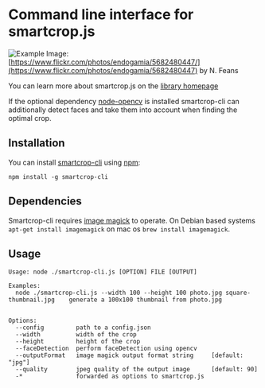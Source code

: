 # Command line interface for smartcrop.js

![Example](http://29a.ch/sandbox/2014/smartcrop/example.jpg)
Image: [https://www.flickr.com/photos/endogamia/5682480447/](https://www.flickr.com/photos/endogamia/5682480447) by N. Feans

You can learn more about smartcrop.js on the [library homepage](https://github.com/jwagner/smartcrop.js)

If the optional dependency [node-opencv](https://github.com/peterbraden/node-opencv)
is installed smartcrop-cli can additionally detect faces and take them into account
when finding the optimal crop.

## Installation
You can install [smartcrop-cli](https://www.npmjs.com/package/smartcrop-cli) using [npm](https://www.npmjs.com/):
```
npm install -g smartcrop-cli
```

## Dependencies
Smartcrop-cli requires [image magick](https://www.imagemagick.org/) to operate.
On Debian based systems ```apt-get install imagemagick``` on mac os ```brew install imagemagick```.

## Usage

```
Usage: node ./smartcrop-cli.js [OPTION] FILE [OUTPUT]

Examples:
  node ./smartcrop-cli.js --width 100 --height 100 photo.jpg square-thumbnail.jpg    generate a 100x100 thumbnail from photo.jpg


Options:
  --config         path to a config.json
  --width          width of the crop
  --height         height of the crop
  --faceDetection  perform faceDetection using opencv  
  --outputFormat   image magick output format string     [default: "jpg"]
  --quality        jpeg quality of the output image      [default: 90]
  -*               forwarded as options to smartcrop.js
```
